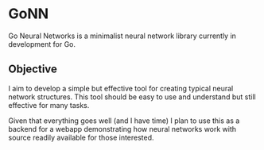 # GoNN
Go Neural Networks is a minimalist neural network library currently in development for Go.


## Objective
I aim to develop a simple but effective tool for creating typical neural network structures.
This tool should be easy to use and understand but still effective for many tasks.

Given that everything goes well (and I have time) I plan to use this as a backend for a webapp demonstrating how neural networks work with source readily available for those interested.
